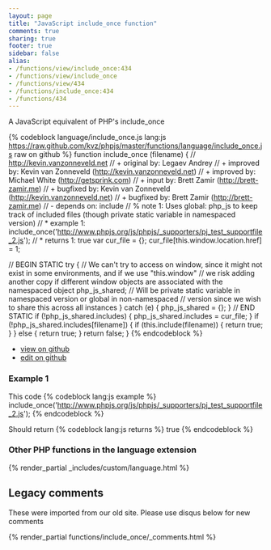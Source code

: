 ```yaml
---
layout: page
title: "JavaScript include_once function"
comments: true
sharing: true
footer: true
sidebar: false
alias:
- /functions/view/include_once:434
- /functions/view/include_once
- /functions/view/434
- /functions/include_once:434
- /functions/434
---
```

<!-- Generated by Rakefile:build -->
A JavaScript equivalent of PHP's include_once

{% codeblock language/include_once.js lang:js https://raw.github.com/kvz/phpjs/master/functions/language/include_once.js raw on github %}
function include_once (filename) {
  // http://kevin.vanzonneveld.net
  // +   original by: Legaev Andrey
  // +   improved by: Kevin van Zonneveld (http://kevin.vanzonneveld.net)
  // +   improved by: Michael White (http://getsprink.com)
  // +      input by: Brett Zamir (http://brett-zamir.me)
  // +   bugfixed by: Kevin van Zonneveld (http://kevin.vanzonneveld.net)
  // +   bugfixed by: Brett Zamir (http://brett-zamir.me)
  // -    depends on: include
  // %        note 1: Uses global: php_js to keep track of included files (though private static variable in namespaced version)
  // *     example 1: include_once('http://www.phpjs.org/js/phpjs/_supporters/pj_test_supportfile_2.js');
  // *     returns 1: true
  var cur_file = {};
  cur_file[this.window.location.href] = 1;

  // BEGIN STATIC
  try { // We can't try to access on window, since it might not exist in some environments, and if we use "this.window"
    //    we risk adding another copy if different window objects are associated with the namespaced object
    php_js_shared; // Will be private static variable in namespaced version or global in non-namespaced
    //   version since we wish to share this across all instances
  } catch (e) {
    php_js_shared = {};
  }
  // END STATIC
  if (!php_js_shared.includes) {
    php_js_shared.includes = cur_file;
  }
  if (!php_js_shared.includes[filename]) {
    if (this.include(filename)) {
      return true;
    }
  } else {
    return true;
  }
  return false;
}
{% endcodeblock %}

 - [view on github](https://github.com/kvz/phpjs/blob/master/functions/language/include_once.js)
 - [edit on github](https://github.com/kvz/phpjs/edit/master/functions/language/include_once.js)

### Example 1
This code
{% codeblock lang:js example %}
include_once('http://www.phpjs.org/js/phpjs/_supporters/pj_test_supportfile_2.js');
{% endcodeblock %}

Should return
{% codeblock lang:js returns %}
true
{% endcodeblock %}


### Other PHP functions in the language extension
{% render_partial _includes/custom/language.html %}
## Legacy comments
These were imported from our old site. Please use disqus below for new comments
<div style="overflow-y: scroll; max-height: 500px;">
{% render_partial functions/include_once/_comments.html %}
</div>
